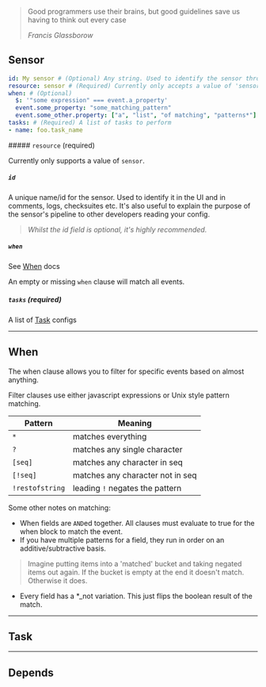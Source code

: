 > Good programmers use their brains, but good guidelines save us having to think out every case
>
> <cite>Francis Glassborow</cite>

## Sensor

```yaml
id: My sensor # (Optional) Any string. Used to identify the sensor throughout the system
resource: sensor # (Required) Currently only accepts a value of 'sensor'
when: # (Optional)
  $: '"some expression" === event.a_property'
  event.some_property: "some_matching_pattern"
  event.some_other.property: ["a", "list", "of matching", "patterns*"]
tasks: # (Required) A list of tasks to perform
- name: foo.task_name
```

##### `resource` (required)

Currently only supports a value of `sensor`.

##### `id`

A unique name/id for the sensor. Used to identify it in the UI and in comments, logs, checksuites etc. It's also useful to explain the purpose of the sensor's pipeline to other developers reading your config.

> _Whilst the id field is optional, it's highly recommended._


##### `when`

See [When](#when-1) docs

An empty or missing `when` clause will match all events.


##### `tasks` (required)

A list of [Task](#task) configs

---

## When

The when clause allows you to filter for specific events based on almost anything.

Filter clauses use either javascript expressions or Unix style pattern matching.

|Pattern|Meaning|
|-------|-------|
|`*`|matches everything|
|`?`|matches any single character|
|`[seq]`|matches any character in seq|
|`[!seq]`|matches any character not in seq|
|`!restofstring`|leading `!` negates the pattern|

<!-- - `title` The title of the pull request
- `body` The pull request description
- `branch` The name of the target/base branch for the PR e.g. **main**
- `source_branch` The name of the head/source branch for the PR e.g. **feature/new-feature**
- `repo_name` The name of the target/base repo
- `source_repo_name` The name of the source repo
- `full_repo_name` The name of the target/base repo including the account/org name e.g. **hiphops-io/widgets**
- `full_source_repo_name` The name of the source repo including the account/org name
- `status` The status of the PR. Either `OPEN`, `CLOSED`, or `MERGED`
- `changed_filenames` A list of filenames changed in this PR
- `labels` A list of Hiphops generated labels applied to this PR. All possible labels are described [here](concepts.md#labels) -->


Some other notes on matching:

- When fields are `AND`ed together. All clauses must evaluate to true for the when block to match the event.
- If you have multiple patterns for a field, they run in order on an additive/subtractive basis.
> Imagine putting items into a 'matched' bucket and taking negated items out again. If the bucket is empty at the end it doesn't match. Otherwise it does.
- Every field has a *_not variation. This just flips the boolean result of the match.

---

## Task


---

## Depends

